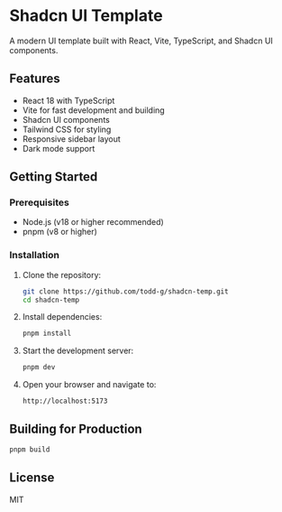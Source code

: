 # Shadcn UI Template

A modern UI template built with React, Vite, TypeScript, and Shadcn UI components.

## Features

- React 18 with TypeScript
- Vite for fast development and building
- Shadcn UI components
- Tailwind CSS for styling
- Responsive sidebar layout
- Dark mode support

## Getting Started

### Prerequisites

- Node.js (v18 or higher recommended)
- pnpm (v8 or higher)

### Installation

1. Clone the repository:

   ```bash
   git clone https://github.com/todd-g/shadcn-temp.git
   cd shadcn-temp
   ```

2. Install dependencies:

   ```bash
   pnpm install
   ```

3. Start the development server:

   ```bash
   pnpm dev
   ```

4. Open your browser and navigate to:
   ```
   http://localhost:5173
   ```

## Building for Production

```bash
pnpm build
```

## License

MIT
